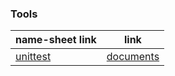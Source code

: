 ### Tools
| name-sheet link   | link       | 
|-------------|-------------|
| [unittest](./unittest/)    | [documents](https://docs.python.org/ko/3/library/unittest.html) |
